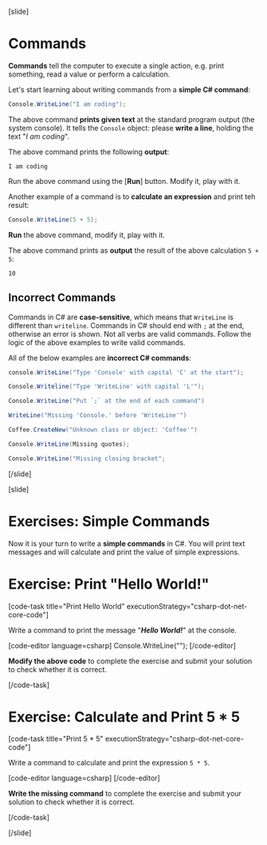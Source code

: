 [slide]

# Commands

**Commands** tell the computer to execute a single action, e.g. print something, read a value or perform a calculation.

Let's start learning about writing commands from a **simple C# command**:
```cs
Console.WriteLine("I am coding");
```

The above command **prints given text** at the standard program output (the system console). It tells the `Console` object: please **write a line**, holding the text "_I am coding_".

The above command prints the following **output**:
```
I am coding
```

Run the above command using the [**Run**] button. Modify it, play with it.

Another example of a command is to **calculate an expression** and print teh result:
```cs
Console.WriteLine(5 + 5);
```

**Run** the above command, modify it, play with it.

The above command prints as **output** the result of the above calculation `5 + 5`:
```
10
```

## Incorrect Commands

Commands in C# are **case-sensitive**, which means that `WriteLine` is different than `writeline`. Commands in C# should end with `;` at the end, otherwise an error is shown. Not all verbs are valid commands. Follow the logic of the above examples to write valid commands.

All of the below examples are **incorrect C# commands**:
```cs
console.WriteLine("Type 'Console' with capital 'C' at the start");
```
```cs
Console.Writeline("Type 'WriteLine' with capital 'L'");
```
```cs
Console.WriteLine("Put `;` at the end of each command")
```
```cs
WriteLine("Missing 'Console.' before 'WriteLine'")
```
```cs
Coffee.CreateNew("Unknown class or object: 'Coffee'")
```
```cs
Console.WriteLine(Missing quotes);
```
```cs
Console.WriteLine("Missing closing bracket";
```

[/slide]


[slide]
# Exercises: Simple Commands

Now it is your turn to write a **simple commands** in C#. You will print text messages and will calculate and print the value of simple expressions.

# Exercise: Print "Hello World!"

[code-task title="Print Hello World" executionStrategy="csharp-dot-net-core-code"]

Write a command to print the message "**_Hello World!_**" at the console.

[code-editor language=csharp]
Console.WriteLine("");
[/code-editor]

**Modify the above code** to complete the exercise and submit your solution to check whether it is correct.

[/code-task]


# Exercise: Calculate and Print 5 * 5

[code-task title="Print 5 * 5" executionStrategy="csharp-dot-net-core-code"]

Write a command to calculate and print the expression `5 * 5`.

[code-editor language=csharp]
[/code-editor]

**Write the missing command** to complete the exercise and submit your solution to check whether it is correct.

[/code-task]

[/slide]
